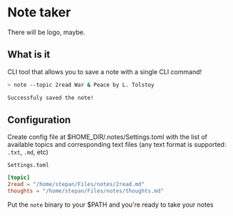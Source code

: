 # Note taker

There will be logo, maybe.

## What is it

CLI tool that allows you to save a note with a single CLI command!

```sh
> note --topic 2read War & Peace by L. Tolstoy

Successfuly saved the note!
```

## Configuration

Create config file at $HOME_DIR/.notes/Settings.toml with the list of available topics and corresponding text files (any text format is supported: `.txt`, `.md`, etc)

`Settings.toml`

```toml
[topic]
2read = "/home/stepan/Files/notes/2read.md"
thoughts = "/home/stepan/Files/notes/thoughts.md"
```

Put the `note` binary to your $PATH and you're ready to take your notes

